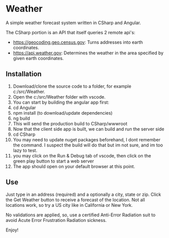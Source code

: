 # Weather

A simple weather forecast system written in CSharp and Angular.

The CSharp portion is an API that itself queries 2 remote api's:
- https://geocoding.geo.census.gov: Turns addresses into earth coordinates.
- https://api.weather.gov: Determines the weather in the area specified by given earth coordinates.

## Installation

1. Download/clone the source code to a folder, for example c:/src/Weather.
1. Open the c:/src/Weather folder with vscode.
1. You can start by building the angular app first:
1. cd Angular
2. npm install (to download/update dependencies)
3. ng build
4. This will send the production build to CSharp/wwwroot
5. Now that the client side app is built, we can build and run the server side
6. cd CSharp
7. You may need to update nuget packages beforehand, I dont remember the command. I suspect the build will do that but im not sure, and im too lazy to test.
8. you may click on the Run & Debug tab of vscode, then click on the green play button to start a web server
9. The app should open on your default browser at this point.

## Use

Just type in an address (required) and a optionally a city, state or zip.
Click the Get Weather button to receive a forecast of the location. Not all locations work, so try a US city like in California or New York.

No validations are applied, so, use a certified Anti-Error Radiation suit to avoid Acute Error Frustration Radiation sickness.

Enjoy!
